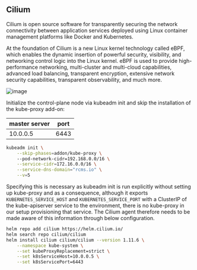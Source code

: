 ## Cilium 


Cilium is open source software for transparently securing the network connectivity between application services deployed using Linux container management platforms like Docker and Kubernetes.

At the foundation of Cilium is a new Linux kernel technology called eBPF, which enables the dynamic insertion of powerful security, visibility, and networking control logic into the Linux kernel. eBPF is used to provide high-performance networking, multi-cluster and multi-cloud capabilities, advanced load balancing, transparent encryption, extensive network security capabilities, transparent observability, and much more.

![image](https://user-images.githubusercontent.com/57703276/174486102-0aeb6a7f-0bad-4eb0-bd02-44c74ec5356f.png)


Initialize the control-plane node via kubeadm init and skip the installation of the kube-proxy add-on:

|master server| port|
|---|---|
|10.0.0.5|6443|

```bash
kubeadm init \
    --skip-phases=addon/kube-proxy \ 
    --pod-network-cidr=192.168.0.0/16 \
    --service-cidr=172.16.0.0/16 \
    --service-dns-domain="rcms.io" \
    --v=5
```
Specifying this is necessary as kubeadm init is run explicitly without setting up kube-proxy and as a consequence, although it exports `KUBERNETES_SERVICE_HOST` and `KUBERNETES_SERVICE_PORT` with a ClusterIP of the kube-apiserver service to the environment, there is no kube-proxy in our setup provisioning that service. The Cilium agent therefore needs to be made aware of this information through below configuration.

```bash
helm repo add cilium https://helm.cilium.io/
helm search repo cilium/cilium
helm install cilium cilium/cilium --version 1.11.6 \
    --namespace kube-system \
    --set kubeProxyReplacement=strict \
    --set k8sServiceHost=10.0.0.5 \
    --set k8sServicePort=6443
```

